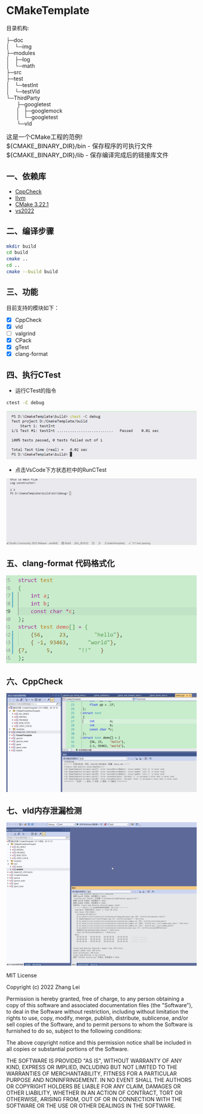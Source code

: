 # CMakeTemplate

目录机构:

├─doc<br>
│&emsp;└─img<br>
├─modules<br>
│&emsp;├─log<br>
│&emsp;└─math<br>
├─src<br>
├─test<br>
│&emsp;└─testInt<br>
│&emsp;└─testVld<br>
└─ThirdParty<br>
&emsp;&emsp;├─googletest<br>
&emsp;&emsp;|&emsp;├─googlemock<br>
&emsp;&emsp;|&emsp;└─googletest<br>
&emsp;&emsp;└─vld<br>            


<font size = 3>
这是一个CMake工程的范例!<br>
${CMAKE_BINARY_DIR}/bin - 保存程序的可执行文件<br>
${CMAKE_BINARY_DIR}/lib - 保存编译完成后的链接库文件  
</font>

## 一、依赖库
+ [CppCheck](http://cppcheck.net)
+ [llvm](https://llvm.org/)
+ [CMake 3.22.1](https://cmake.org/)
+ [vs2022](https://visualstudio.microsoft.com/zh-hans/vs/)

## 二、编译步骤
```bash
mkdir build
cd build
cmake ..
cd ..
cmake --build build
```

## 三、功能
目前支持的模块如下：

- [X] CppCheck
- [X] vld
- [ ] valgrind
- [X] CPack
- [X] gTest
- [x] clang-format

## 四、执行CTest
+ 运行CTest的指令
```bash
ctest -C debug
```
<div align=center>
<img src="doc/img/CTest1.png">
</div>

+ 点击VsCode下方状态栏中的RunCTest
<div align=center>
<img src="doc/img/CTest.gif">
</div>

## 五、clang-format 代码格式化
<div align=center>
<img src="doc/img/format.gif">
</div>

## 六、CppCheck
<div align=center>
<img src="doc/img/CppCheck.png">
</div>

## 七、vld内存泄漏检测
<div align=center>
<img src="doc/img/vld.gif">
</div>


MIT License

Copyright (c) 2022 Zhang Lei

Permission is hereby granted, free of charge, to any person obtaining a copy
of this software and associated documentation files (the "Software"), to deal
in the Software without restriction, including without limitation the rights
to use, copy, modify, merge, publish, distribute, sublicense, and/or sell
copies of the Software, and to permit persons to whom the Software is
furnished to do so, subject to the following conditions:

The above copyright notice and this permission notice shall be included in all
copies or substantial portions of the Software.

THE SOFTWARE IS PROVIDED "AS IS", WITHOUT WARRANTY OF ANY KIND, EXPRESS OR
IMPLIED, INCLUDING BUT NOT LIMITED TO THE WARRANTIES OF MERCHANTABILITY,
FITNESS FOR A PARTICULAR PURPOSE AND NONINFRINGEMENT. IN NO EVENT SHALL THE
AUTHORS OR COPYRIGHT HOLDERS BE LIABLE FOR ANY CLAIM, DAMAGES OR OTHER
LIABILITY, WHETHER IN AN ACTION OF CONTRACT, TORT OR OTHERWISE, ARISING FROM,
OUT OF OR IN CONNECTION WITH THE SOFTWARE OR THE USE OR OTHER DEALINGS IN THE
SOFTWARE.

